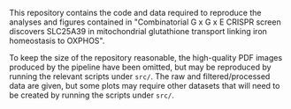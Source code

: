 This repository contains the code and data required to reproduce the analyses and figures contained in "Combinatorial G x G x E CRISPR screen discovers SLC25A39 in mitochondrial glutathione transport linking iron homeostasis to OXPHOS".

To keep the size of the repository reasonable, the high-quality PDF images produced by the pipeline have been omitted, but may be reproduced by running the relevant scripts under `src/`. The raw and filtered/processed data are given, but some plots may require other datasets that will need to be created by running the scripts under `src/`. 
